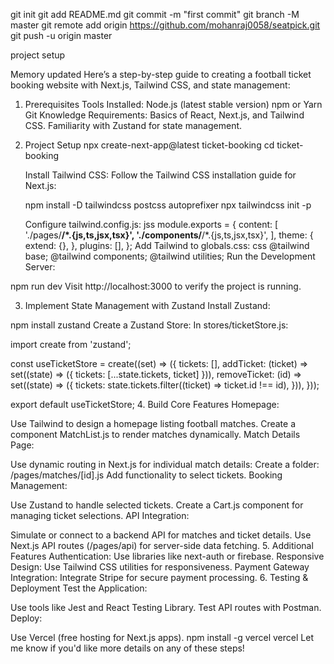 <!-- Git steps -->

git init
git add README.md
git commit -m "first commit"
git branch -M master
git remote add origin https://github.com/mohanraj0058/seatpick.git
git push -u origin master

project setup

Memory updated
Here’s a step-by-step guide to creating a football ticket booking website with Next.js, Tailwind CSS, and state management:

1. Prerequisites
   Tools Installed:
   Node.js (latest stable version)
   npm or Yarn
   Git
   Knowledge Requirements:
   Basics of React, Next.js, and Tailwind CSS.
   Familiarity with Zustand for state management.
2. Project Setup
   npx create-next-app@latest ticket-booking
   cd ticket-booking

   Install Tailwind CSS: Follow the Tailwind CSS installation guide for Next.js:

   npm install -D tailwindcss postcss autoprefixer
   npx tailwindcss init -p

   Configure tailwind.config.js:
   jss
   module.exports = {
   content: [
   './pages/**/*.{js,ts,jsx,tsx}',
   './components/**/*.{js,ts,jsx,tsx}',
   ],
   theme: {
   extend: {},
   },
   plugins: [],
   };
   Add Tailwind to globals.css:
   css
   @tailwind base;
   @tailwind components;
   @tailwind utilities;
   Run the Development Server:

npm run dev
Visit http://localhost:3000 to verify the project is running.

3. Implement State Management with Zustand
   Install Zustand:

npm install zustand
Create a Zustand Store: In stores/ticketStore.js:

import create from 'zustand';

const useTicketStore = create((set) => ({
tickets: [],
addTicket: (ticket) =>
set((state) => ({ tickets: [...state.tickets, ticket] })),
removeTicket: (id) =>
set((state) => ({
tickets: state.tickets.filter((ticket) => ticket.id !== id),
})),
}));

export default useTicketStore; 4. Build Core Features
Homepage:

Use Tailwind to design a homepage listing football matches.
Create a component MatchList.js to render matches dynamically.
Match Details Page:

Use dynamic routing in Next.js for individual match details:
Create a folder: /pages/matches/[id].js
Add functionality to select tickets.
Booking Management:

Use Zustand to handle selected tickets.
Create a Cart.js component for managing ticket selections.
API Integration:

Simulate or connect to a backend API for matches and ticket details.
Use Next.js API routes (/pages/api) for server-side data fetching. 5. Additional Features
Authentication:
Use libraries like next-auth or firebase.
Responsive Design:
Use Tailwind CSS utilities for responsiveness.
Payment Gateway Integration:
Integrate Stripe for secure payment processing. 6. Testing & Deployment
Test the Application:

Use tools like Jest and React Testing Library.
Test API routes with Postman.
Deploy:

Use Vercel (free hosting for Next.js apps).
npm install -g vercel
vercel
Let me know if you'd like more details on any of these steps!

